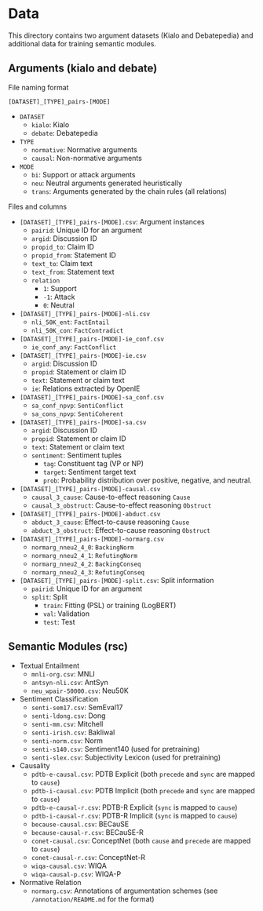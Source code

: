 # Data
This directory contains two argument datasets (Kialo and Debatepedia) and additional data for training semantic modules.

## Arguments (kialo and debate)
File naming format

`[DATASET]_[TYPE]_pairs-[MODE]`
* `DATASET`
  * `kialo`: Kialo
  * `debate`: Debatepedia
* `TYPE`
  * `normative`: Normative arguments
  * `causal`: Non-normative arguments
* `MODE`
  * `bi`: Support or attack arguments
  * `neu`: Neutral arguments generated heuristically
  * `trans`: Arguments generated by the chain rules (all relations)

Files and columns
* `[DATASET]_[TYPE]_pairs-[MODE].csv`: Argument instances
  * `pairid`: Unique ID for an argument
  * `argid`: Discussion ID
  * `propid_to`: Claim ID
  * `propid_from`: Statement ID
  * `text_to`: Claim text
  * `text_from`: Statement text
  * `relation`
    - `1`: Support
    - `-1`: Attack
    - `0`: Neutral
* `[DATASET]_[TYPE]_pairs-[MODE]-nli.csv`
  * `nli_50K_ent`: `FactEntail`
  * `nli_50K_con`: `FactContradict`
* `[DATASET]_[TYPE]_pairs-[MODE]-ie_conf.csv`
  * `ie_conf_any`: `FactConflict`
* `[DATASET]_[TYPE]_pairs-[MODE]-ie.csv`
  * `argid`: Discussion ID
  * `propid`: Statement or claim ID
  * `text`: Statement or claim text
  * `ie`: Relations extracted by OpenIE
* `[DATASET]_[TYPE]_pairs-[MODE]-sa_conf.csv`
  * `sa_conf_npvp`: `SentiConflict`
  * `sa_cons_npvp`: `SentiCoherent`
* `[DATASET]_[TYPE]_pairs-[MODE]-sa.csv`
  * `argid`: Discussion ID
  * `propid`: Statement or claim ID
  * `text`: Statement or claim text
  * `sentiment`: Sentiment tuples
    * `tag`: Constituent tag (VP or NP)
    * `target`: Sentiment target text
    * `prob`: Probability distribution over positive, negative, and neutral.
* `[DATASET]_[TYPE]_pairs-[MODE]-causal.csv`
  * `causal_3_cause`: Cause-to-effect reasoning `Cause`
  * `causal_3_obstruct`: Cause-to-effect reasoning `Obstruct`
* `[DATASET]_[TYPE]_pairs-[MODE]-abduct.csv`
  * `abduct_3_cause`: Effect-to-cause reasoning `Cause`
  * `abduct_3_obstruct`: Effect-to-cause reasoning `Obstruct`
* `[DATASET]_[TYPE]_pairs-[MODE]-normarg.csv`
  * `normarg_nneu2_4_0`: `BackingNorm`
  * `normarg_nneu2_4_1`: `RefutingNorm`
  * `normarg_nneu2_4_2`: `BackingConseq`
  * `normarg_nneu2_4_3`: `RefutingConseq`
* `[DATASET]_[TYPE]_pairs-[MODE]-split.csv`: Split information
  * `pairid`: Unique ID for an argument
  * `split`: Split
    - `train`: Fitting (PSL) or training (LogBERT)
    - `val`: Validation
    - `test`: Test

## Semantic Modules (rsc)
* Textual Entailment
  * `mnli-org.csv`: MNLI
  * `antsyn-nli.csv`: AntSyn
  * `neu_wpair-50000.csv`: Neu50K
* Sentiment Classification
  * `senti-sem17.csv`: SemEval17
  * `senti-ldong.csv`: Dong
  * `senti-mm.csv`: Mitchell
  * `senti-irish.csv`: Bakliwal
  * `senti-norm.csv`: Norm
  * `senti-s140.csv`: Sentiment140 (used for pretraining)
  * `senti-slex.csv`: Subjectivity Lexicon (used for pretraining)
* Causality
  * `pdtb-e-causal.csv`: PDTB Explicit (both `precede` and `sync` are mapped to `cause`)
  * `pdtb-i-causal.csv`: PDTB Implicit (both `precede` and `sync` are mapped to `cause`)
  * `pdtb-e-causal-r.csv`: PDTB-R Explicit (`sync` is mapped to `cause`)
  * `pdtb-i-causal-r.csv`: PDTB-R Implicit (`sync` is mapped to `cause`)
  * `because-causal.csv`: BECauSE
  * `because-causal-r.csv`: BECauSE-R
  * `conet-causal.csv`: ConceptNet (both `cause` and `precede` are mapped to `cause`)
  * `conet-causal-r.csv`: ConceptNet-R
  * `wiqa-causal.csv`: WIQA
  * `wiqa-causal-p.csv`: WIQA-P
* Normative Relation
  * `normarg.csv`: Annotations of argumentation schemes (see `/annotation/README.md` for the format)
